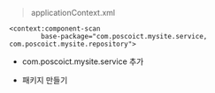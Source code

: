 > applicationContext.xml

```
<context:component-scan
		base-package="com.poscoict.mysite.service, com.poscoict.mysite.repository">
```
+ com.poscoict.mysite.service 추가


+ 패키지 만들기
